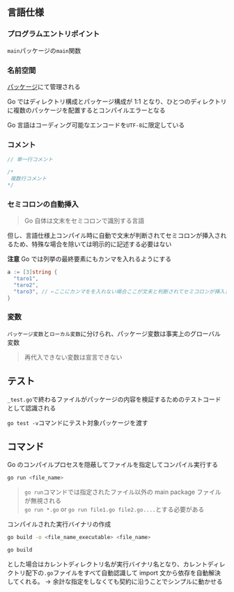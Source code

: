 ## 言語仕様

### プログラムエントリポイント

`main`パッケージの`main`関数

### 名前空間

<u>パッケージ</u>にて管理される

Go ではディレクトリ構成とパッケージ構成が 1:1 となり、ひとつのディレクトリに複数のパッケージを配置するとコンパイルエラーとなる

Go 言語はコーディング可能なエンコードを`UTF-8`に限定している

### コメント

```go
// 単一行コメント

/*
 複数行コメント
*/

```

### セミコロンの自動挿入

> Go 自体は文末をセミコロンで識別する言語

但し、言語仕様上コンパイル時に自動で文末が判断されてセミコロンが挿入されるため、特殊な場合を除いては明示的に記述する必要はない

**注意**
Go では列挙の最終要素にもカンマを入れるようにする

```go
a := [3]string {
  "taro1",
  "taro2",
  "taro3", // ←ここにカンマをを入れない場合ここが文末と判断されてセミコロンが挿入されてしまいコンパイルエラーとなる
}
```

### 変数

`パッケージ変数`と`ローカル変数`に分けられ、パッケージ変数は事実上のグローバル変数

> 再代入できない変数は宣言できない

## テスト

`_test.go`で終わるファイルがパッケージの内容を検証するためのテストコードとして認識される

`go test -v`コマンドにテスト対象パッケージを渡す

## コマンド

Go のコンパイルプロセスを隠蔽してファイルを指定してコンパイル実行する

```bash
go run <file_name>
```

> `go run`コマンドでは指定されたファイル以外の main package ファイルが無視される<br/> `go run *.go` or `go run file1.go file2.go....`とする必要がある

コンパイルされた実行バイナリの作成

```bash
go build -o <file_name_executable> <file_name>
```

```bash
go build
```

とした場合はカレントディレクトリ名が実行バイナリ名となり、カレントディレクトリ配下の`.go`ファイルをすべて自動認識して import 文から依存を自動解決してくれる。
→ 余計な指定をしなくても契約に沿うことでシンプルに動かせる
